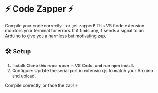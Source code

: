 # ⚡ Code Zapper ⚡ #

Compile your code correctly—or get zapped! This VS Code extension monitors your terminal for errors. If it finds any, it sends a signal to an Arduino to give you a harmless but motivating zap.

## 🛠️ Setup ##

1. Install: Clone this repo, open in VS Code, and run npm install.
2. Configure: Update the serial port in extension.js to match your Arduino and upload.

Compile correctly, or face the zap! ⚡